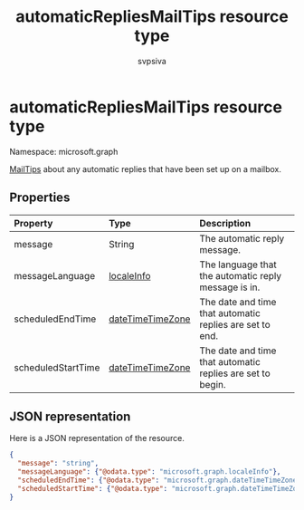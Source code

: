 ﻿---
title: "automaticRepliesMailTips resource type"
description: "MailTips about any automatic replies that have been set up on a mailbox."
localization_priority: Normal
author: "svpsiva"
ms.prod: ""
doc_type: resourcePageType
---

# automaticRepliesMailTips resource type

Namespace: microsoft.graph

[MailTips](../resources/mailtips.md) about any automatic replies that have been set up on a mailbox.

## Properties

| Property           | Type                                                 | Description                                                |
| :----------------- | :--------------------------------------------------- | :--------------------------------------------------------- |
| message            | String                                               | The automatic reply message.                               |
| messageLanguage    | [localeInfo](../resources/localeinfo.md)             | The language that the automatic reply message is in.       |
| scheduledEndTime   | [dateTimeTimeZone](../resources/datetimetimezone.md) | The date and time that automatic replies are set to end.   |
| scheduledStartTime | [dateTimeTimeZone](../resources/datetimetimezone.md) | The date and time that automatic replies are set to begin. |

## JSON representation

Here is a JSON representation of the resource.

<!-- {
  "blockType": "resource",
  "optionalProperties": [
    "messageLanguage",
    "scheduledEndTime",
    "scheduledStartTime"
  ],
  "@odata.type": "microsoft.graph.automaticRepliesMailTips"
}-->

```json
{
  "message": "string",
  "messageLanguage": {"@odata.type": "microsoft.graph.localeInfo"},
  "scheduledEndTime": {"@odata.type": "microsoft.graph.dateTimeTimeZone"},
  "scheduledStartTime": {"@odata.type": "microsoft.graph.dateTimeTimeZone"}
}

```

<!-- uuid: 8fcb5dbc-d5aa-4681-8e31-b001d5168d79
2015-10-25 14:57:30 UTC -->

<!-- {
  "type": "#page.annotation",
  "description": "automaticRepliesMailTips resource",
  "keywords": "",
  "section": "documentation",
  "tocPath": ""
}-->
